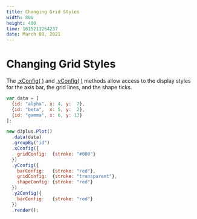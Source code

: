 ```yaml
---
title: Changing Grid Styles
width: 800
height: 400
time: 1615213264237
date: March 08, 2021
---
```


# Changing Grid Styles

The [.xConfig( )](http://d3plus.org/docs/#Plot.xConfig) and [.yConfig( )](http://d3plus.org/docs/#Plot.yConfig) methods allow access to the display styles for the axis bar, the grid lines, and the shape ticks.

```js
var data = [
  {id: "alpha", x: 4, y:  7},
  {id: "beta",  x: 5, y:  2},
  {id: "gamma", x: 6, y: 13}
];

new d3plus.Plot()
  .data(data)
  .groupBy("id")
  .xConfig({
    gridConfig:  {stroke: "#000"}
  })
  .yConfig({
    barConfig:   {stroke: "red"},
    gridConfig:  {stroke: "transparent"},
    shapeConfig: {stroke: "red"}
  })
  .y2Config({
    barConfig:   {stroke: "red"}
  })
  .render();
```
